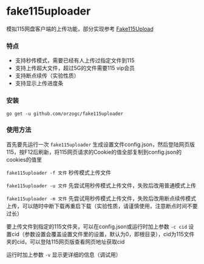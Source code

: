 # fake115uploader
模拟115网盘客户端的上传功能，部分实现参考 [Fake115Upload](https://github.com/T3rry7f/Fake115Upload)

### 特点
* 支持秒传模式，需要已经有人上传过指定文件到115
* 支持上传超大文件，超过5G的文件需要115 vip会员
* 支持断点续传（实验性质）
* 支持显示上传进度条

### 安装
`go get -u github.com/orzogc/fake115uploader`

### 使用方法
首先要先运行一次 `fake115uploader` 生成设置文件config.json，然后登陆网页版115，按F12后刷新，将115网页请求的Cookie的值全部复制到config.json的cookies的值里

`fake115uploader -f 文件` 秒传模式上传文件

`fake115uploader -u 文件` 先尝试用秒传模式上传文件，失败后改用普通模式上传

`fake115uploader -m 文件` 先尝试用秒传模式上传文件，失败后改用断点续传模式上传，可以随时中断下载再重启下载（实验性质，请谨慎使用，注意断点时间不要过长）

要上传文件到指定的115文件夹，可以在config.json或运行时加上参数 `-c cid` 设置cid（参数设置会覆盖设置文件里的设置，默认为0，即根目录），cid为115文件夹的cid，可以登陆115网页版查看网页地址获取cid

运行时加上参数 `-v` 显示更详细的信息（调试用）
